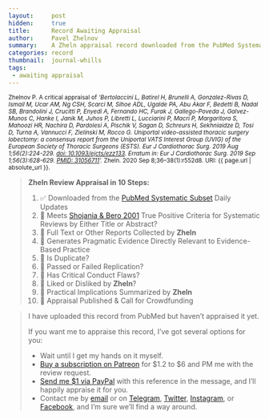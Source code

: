 ```yaml
---
layout:     post
hidden:     true
title:      Record Awaiting Appraisal
author:     Pavel Zhelnov
summary:    A Zheln appraisal record downloaded from the PubMed Systematic Subset daily updates.
categories: record
thumbnail:  journal-whills
tags:
 - awaiting appraisal
---
```


<small>Zhelnov P. A critical appraisal of _‘Bertolaccini L, Batirel H, Brunelli A, Gonzalez-Rivas D, Ismail M, Ucar AM, Ng CSH, Scarci M, Sihoe ADL, Ugalde PA, Abu Akar F, Bedetti B, Nadal SB, Brandolini J, Crucitti P, Enyedi A, Fernando HC, Furak J, Gallego-Poveda J, Galvez-Munos C, Hanke I, Janik M, Juhos P, Libretti L, Lucciarini P, Macrì P, Margaritora S, Mahoozi HR, Nachira D, Pardolesi A, Pischik V, Sagan D, Schreurs H, Sekhniaidze D, Tosi D, Turna A, Vannucci F, Zielinski M, Rocco G. Uniportal video-assisted thoracic surgery lobectomy: a consensus report from the Uniportal VATS Interest Group (UVIG) of the European Society of Thoracic Surgeons (ESTS). Eur J Cardiothorac Surg. 2019 Aug 1;56(2):224-229. [doi: 10.1093/ejcts/ezz133](https://doi.org/10.1093/ejcts/ezz133). Erratum in: Eur J Cardiothorac Surg. 2019 Sep 1;56(3):628-629. [PMID: 31056711](https://pubmed.gov/31056711)’._ Zheln. 2020 Sep 8;36–38(1):r552d8. URI: {{ page.url | absolute_url }}.</small>

> **Zheln Review Appraisal in 10 Steps:**
>
> 1. ✅ Downloaded from the [PubMed Systematic Subset](https://p1m.org/ssb) Daily Updates
> 2. 🔄 Meets [Shojania & Bero 2001](https://www.researchgate.net/publication/11820967_Taking_Advantage_of_the_Explosion_of_Systematic_Reviews_An_Efficient_MEDLINE_Search_Strategy) True Positive Criteria for Systematic Reviews by Either Title or Abstract?
> 3. 🔄 Full Text or Other Reports Collected by **Zheln**
> 4. 🔄 Generates Pragmatic Evidence Directly Relevant to Evidence-Based Practice
> 5. 🔄 Is Duplicate?
> 6. 🔄 Passed or Failed Replication?
> 7. 🔄 Has Critical Conduct Flaws?
> 8. 🔄 Liked or Disliked by **Zheln**?
> 9. 🔄 Practical Implications Summarized by **Zheln**
> 10. 🔄 Appraisal Published & Call for Crowdfunding

> I have uploaded this record from PubMed but haven’t appraised it yet.
>
> If you want me to appraise this record, I’ve got several options for you:
> * Wait until I get my hands on it myself.
> * [Buy a subscription on Patreon](https://patreon.com/zheln) for $1.2 to $6 and PM me with the review request.
> * [Send me $1 via PayPal](https://paypal.me/pjelnov) with this reference in the message, and I’ll happily appraise it for you.
> * Contact me by [email](mailto:pavel@zheln.com) or on [Telegram](https://t.me/drzhelnov), [Twitter](https://twitter.com/drzhelnov), [Instagram](https://instagram.com/igzheln), or [Facebook](https://facebook.com/drzhelnov), and I’m sure we’ll find a way around.
